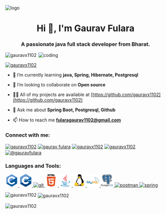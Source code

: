 
![logo](https://github.com/gauravx1102/gauravx1102/blob/main/github-header-image%20(1).png)
<h1 align="center">Hi 👋, I'm Gaurav Fulara</h1>
<h3 align="center">A passionate java full stack developer from Bharat.</h3>

<img align="right" alt="coding" width="400" src="https://media.tenor.com/R7LX8MmB5HQAAAAi/game-changer-game-changers.gif">

<p align="left"> <img src="https://komarev.com/ghpvc/?username=gauravx1102&label=Profile%20views&color=0e75b6&style=flat" alt="gauravx1102" /> </p>

<p align="left"> <a href="https://twitter.com/gauravx1102" target="blank"><img src="https://img.shields.io/twitter/follow/gauravx1102?logo=twitter&style=for-the-badge" alt="gauravx1102" /></a> </p>

- 🌱 I’m currently learning **java, Spring, Hibernate, Postgresql**

- 👯 I’m looking to collaborate on **Open source**

- 👨‍💻 All of my projects are available at [https://github.com/gauravx1102](https://github.com/gauravx1102)

- 💬 Ask me about **Spring Boot, Postgresql, Github**

- 📫 How to reach me **fularagaurav1102@gmail.com**

<h3 align="left">Connect with me:</h3>
<p align="left">
<a href="https://twitter.com/gauravx1102" target="blank"><img align="center" src="https://raw.githubusercontent.com/rahuldkjain/github-profile-readme-generator/master/src/images/icons/Social/twitter.svg" alt="gauravx1102" height="30" width="40" /></a>
<a href="https://linkedin.com/in/gaurav fulara" target="blank"><img align="center" src="https://raw.githubusercontent.com/rahuldkjain/github-profile-readme-generator/master/src/images/icons/Social/linked-in-alt.svg" alt="gaurav fulara" height="30" width="40" /></a>
<a href="https://instagram.com/gauravx1102" target="blank"><img align="center" src="https://raw.githubusercontent.com/rahuldkjain/github-profile-readme-generator/master/src/images/icons/Social/instagram.svg" alt="gauravx1102" height="30" width="40" /></a>
<a href="https://www.hackerrank.com/gauravx1102" target="blank"><img align="center" src="https://raw.githubusercontent.com/rahuldkjain/github-profile-readme-generator/master/src/images/icons/Social/hackerrank.svg" alt="gauravx1102" height="30" width="40" /></a>
<a href="https://www.hackerearth.com/@gauravfulara" target="blank"><img align="center" src="https://raw.githubusercontent.com/rahuldkjain/github-profile-readme-generator/master/src/images/icons/Social/hackerearth.svg" alt="@gauravfulara" height="30" width="40" /></a>
</p>

<h3 align="left">Languages and Tools:</h3>
<p align="left"> <a href="https://www.cprogramming.com/" target="_blank" rel="noreferrer"> <img src="https://raw.githubusercontent.com/devicons/devicon/master/icons/c/c-original.svg" alt="c" width="40" height="40"/> </a> <a href="https://www.w3schools.com/cpp/" target="_blank" rel="noreferrer"> <img src="https://raw.githubusercontent.com/devicons/devicon/master/icons/cplusplus/cplusplus-original.svg" alt="cplusplus" width="40" height="40"/> </a> <a href="https://git-scm.com/" target="_blank" rel="noreferrer"> <img src="https://www.vectorlogo.zone/logos/git-scm/git-scm-icon.svg" alt="git" width="40" height="40"/> </a> <a href="https://www.w3.org/html/" target="_blank" rel="noreferrer"> <img src="https://raw.githubusercontent.com/devicons/devicon/master/icons/html5/html5-original-wordmark.svg" alt="html5" width="40" height="40"/> </a> <a href="https://www.java.com" target="_blank" rel="noreferrer"> <img src="https://raw.githubusercontent.com/devicons/devicon/master/icons/java/java-original.svg" alt="java" width="40" height="40"/> </a> <a href="https://www.linux.org/" target="_blank" rel="noreferrer"> <img src="https://raw.githubusercontent.com/devicons/devicon/master/icons/linux/linux-original.svg" alt="linux" width="40" height="40"/> </a> <a href="https://www.mysql.com/" target="_blank" rel="noreferrer"> <img src="https://raw.githubusercontent.com/devicons/devicon/master/icons/mysql/mysql-original-wordmark.svg" alt="mysql" width="40" height="40"/> </a> <a href="https://www.postgresql.org" target="_blank" rel="noreferrer"> <img src="https://raw.githubusercontent.com/devicons/devicon/master/icons/postgresql/postgresql-original-wordmark.svg" alt="postgresql" width="40" height="40"/> </a> <a href="https://postman.com" target="_blank" rel="noreferrer"> <img src="https://www.vectorlogo.zone/logos/getpostman/getpostman-icon.svg" alt="postman" width="40" height="40"/> </a> <a href="https://spring.io/" target="_blank" rel="noreferrer"> <img src="https://www.vectorlogo.zone/logos/springio/springio-icon.svg" alt="spring" width="40" height="40"/> </a> </p>

<p><img align="left" src="https://github-readme-stats.vercel.app/api/top-langs?username=gauravx1102&show_icons=true&locale=en&layout=compact" alt="gauravx1102" /></p>

<p>&nbsp;<img align="center" src="https://github-readme-stats.vercel.app/api?username=gauravx1102&show_icons=true&locale=en" alt="gauravx1102" /></p>

<p><img align="center" src="https://github-readme-streak-stats.herokuapp.com/?user=gauravx1102&" alt="gauravx1102" /></p>
